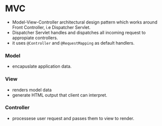 # MVC
- Model-View-Controller architectural design pattern which works around Front Controller, i.e Dispatcher Servlet.
- Dispatcher Servlet handles and dispatches all incoming request to appropiate controllers.
- it uses ```@Controller``` and ```@RequestMapping``` as default handlers.

### Model
- encapuslate application data.

### View
- renders model data
- generate HTML output that client can interpret.

### Controller
- processese user request and passes them to view to render.
